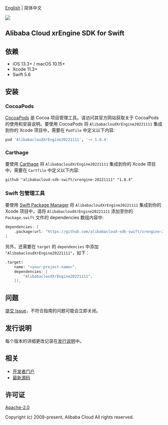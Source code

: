 [English](README.md) | 简体中文

![](https://aliyunsdk-pages.alicdn.com/icons/AlibabaCloud.svg)

## Alibaba Cloud xrEngine SDK for Swift

## 依赖

- iOS 13.3+ / macOS 10.15+
- Xcode 11.3+
- Swift 5.6

## 安装

### CocoaPods

[CocoaPods](https://cocoapods.org) 是 Cocoa 项目管理工具。请访问其官方网站获取关于 CocoaPods 的使用和安装说明。要使用 CocoaPods 将 `AlibabacloudXrEngine20221111` 集成到你的 Xcode 项目中，需要在 `Podfile` 中定义以下内容:

```ruby
pod 'AlibabacloudXrEngine20221111', '~> 1.0.4'
```

### Carthage

要使用 [Carthage](https://github.com/Carthage/Carthage) 将 `AlibabacloudXrEngine20221111` 集成到你的 Xcode 项目中，需要在 `Cartfile` 中定义以下内容:

```ogdl
github "alibabacloud-sdk-swift/xrengine-20221111" "1.0.4"
```

### Swift 包管理工具

要使用 [Swift Package Manager](https://swift.org/package-manager/) 将 `AlibabacloudXrEngine20221111` 集成到你的 Xcode 项目中，请将 `AlibabacloudXrEngine20221111` 添加至你的 `Package.swift` 文件的 dependencies 数组内容中:

```swift
dependencies: [
    .package(url: "https://github.com/alibabacloud-sdk-swift/xrengine-20221111.git", from: "1.0.4")
]
```

另外，还需要在 `target` 的 `dependencies` 中添加 `"AlibabacloudXrEngine20221111"`，如下：

```swift
.target(
    name: "<your-project-name>",
    dependencies: [
        "AlibabacloudXrEngine20221111",
    ]),
```

## 问题

[提交 Issue](https://github.com/alibabacloud-sdk-swift/xrengine-20221111/issues/new)，不符合指南的问题可能会立即关闭。

## 发行说明

每个版本的详细更改记录在[发行说明](./ChangeLog.txt)中。

## 相关

* [开发者门户](https://next.api.aliyun.com/home)
* [最新源码](https://github.com/alibabacloud-sdk-swift/xrengine-20221111)

## 许可证

[Apache-2.0](http://www.apache.org/licenses/LICENSE-2.0)

Copyright (c) 2009-present, Alibaba Cloud All rights reserved.

